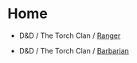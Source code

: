 Home
============

- D&D / The Torch Clan / [Ranger](/dnd/the_torch_clan/hyliax_ranger.md)

- D&D / The Torch Clan / [Barbarian](/dnd/the_torch_clan/hyliax_barbarian.md)